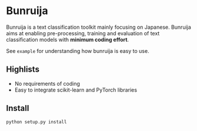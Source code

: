 # Bunruija
Bunruija is a text classification toolkit mainly focusing on Japanese.
Bunruija aims at enabling pre-processing, training and evaluation of text classification models with **minimum coding effort**.

See `example` for understanding how bunruija is easy to use.

## Highlists
- No requirements of coding
- Easy to integrate scikit-learn and PyTorch libraries


## Install
```
python setup.py install
```
